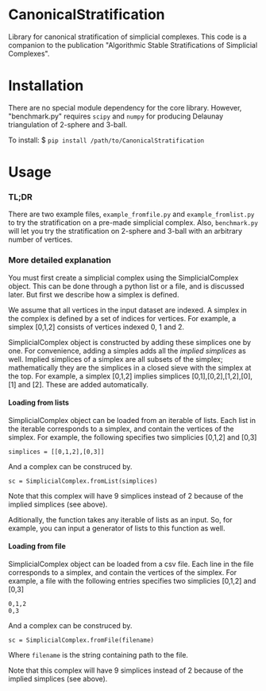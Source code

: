 # CanonicalStratification

Library for canonical stratification of simplicial complexes.
This code is a companion to the publication "Algorithmic Stable Stratifications of Simplicial Complexes".

# Installation

There are no special module dependency for the core library.
However, "benchmark.py" requires `scipy` and `numpy` for producing Delaunay triangulation of 2-sphere and 3-ball.

To install:
	$ `pip install /path/to/CanonicalStratification`

# Usage

### TL;DR

There are two example files, `example_fromfile.py` and `example_fromlist.py` to try the stratification on a pre-made simplicial complex.
Also, `benchmark.py` will let you try the stratification on 2-sphere and 3-ball with an arbitrary number of vertices.

### More detailed explanation

You must first create a simplicial complex using the SimplicialComplex object.
This can be done through a python list or a file, and is discussed later.
But first we describe how a simplex is defined.

We assume that all vertices in the input dataset are indexed.
A simplex in the complex is defined by a set of indices for vertices.
For example, a simplex [0,1,2] consists of vertices indexed 0, 1 and 2. 

SimplicialComplex object is constructed by adding these simplices one by one.
For convenience, adding a simples adds all the _implied simplices_ as well.
Implied simplices of a simplex are all subsets of the simplex; mathematically they are the simplices in a closed sieve with the simplex at the top.
For example, a simplex [0,1,2] implies simplices \[0,1\],\[0,2\],\[1,2\],\[0\],\[1\] and \[2\]. 
These are added automatically. 

#### Loading from lists

SimplicialComplex object can be loaded from an iterable of lists.
Each list in the iterable corresponds to a simplex, and contain the vertices of the simplex.
For example, the following specifies two simplicies \[0,1,2\] and \[0,3\]

`simplices = [[0,1,2],[0,3]]`

And a complex can be construced by.

`sc = SimplicialComplex.fromList(simplices)`

Note that this complex will have 9 simplices instead of 2 because of the implied simplices (see above).

Aditionally, the function takes any iterable of lists as an input. 
So, for example, you can input a generator of lists to this function as well.

#### Loading from file

SimplicialComplex object can be loaded from a csv file.
Each line in the file corresponds to a simplex, and contain the vertices of the simplex.
For example, a file with the following entries specifies two simplicies \[0,1,2\] and \[0,3\]

```
0,1,2
0,3
```

And a complex can be construced by.

`sc = SimplicialComplex.fromFile(filename)`

Where `filename` is the string containing path to the file.

Note that this complex will have 9 simplices instead of 2 because of the implied simplices (see above).
